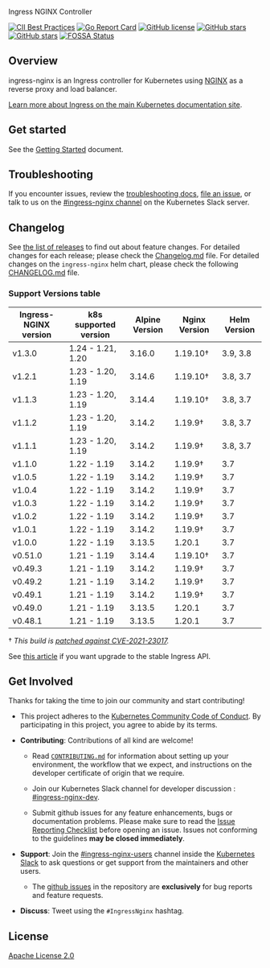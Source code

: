  Ingress NGINX Controller

[![CII Best Practices](https://bestpractices.coreinfrastructure.org/projects/5691/badge)](https://bestpractices.coreinfrastructure.org/projects/5691)
[![Go Report Card](https://goreportcard.com/badge/github.com/kubernetes/ingress-nginx)](https://goreportcard.com/report/github.com/kubernetes/ingress-nginx)
[![GitHub license](https://img.shields.io/github/license/kubernetes/ingress-nginx.svg)](https://github.com/kubernetes/ingress-nginx/blob/main/LICENSE)
[![GitHub stars](https://img.shields.io/github/stars/kubernetes/ingress-nginx.svg)](https://github.com/kubernetes/ingress-nginx/stargazers)
[![GitHub stars](https://img.shields.io/badge/contributions-welcome-orange.svg)](https://github.com/kubernetes/ingress-nginx/blob/main/CONTRIBUTING.md)
[![FOSSA Status](https://app.fossa.io/api/projects/git%2Bgithub.com%2Fkubernetes%2Fingress-nginx.svg?type=shield)](https://app.fossa.io/projects/git%2Bgithub.com%2Fkubernetes%2Fingress-nginx?ref=badge_shield)

## Overview

ingress-nginx is an Ingress controller for Kubernetes using [NGINX](https://www.nginx.org/) as a reverse proxy and load balancer.

[Learn more about Ingress on the main Kubernetes documentation site](https://kubernetes.io/docs/concepts/services-networking/ingress/).

## Get started

See the [Getting Started](https://kubernetes.github.io/ingress-nginx/deploy/) document.

## Troubleshooting

If you encounter issues, review the [troubleshooting docs](docs/troubleshooting.md), [file an issue](https://github.com/kubernetes/ingress-nginx/issues), or talk to us on the [#ingress-nginx channel](https://kubernetes.slack.com/messages/ingress-nginx) on the Kubernetes Slack server.

## Changelog

See [the list of releases](https://github.com/kubernetes/ingress-nginx/releases) to find out about feature changes.
For detailed changes for each release; please check the [Changelog.md](Changelog.md) file.
For detailed changes on the `ingress-nginx` helm chart, please check the following [CHANGELOG.md](charts/ingress-nginx/CHANGELOG.md) file.

### Support Versions table 

| Ingress-NGINX version | k8s supported version        | Alpine Version | Nginx Version | Helm Version  |
|-----------------------|------------------------------|----------------|---------------|---------------|
| v1.3.0                | 1.24 - 1.21, 1.20 	         | 3.16.0         | 1.19.10†      | 3.9, 3.8      |
| v1.2.1                | 1.23 - 1.20, 1.19 	         | 3.14.6         | 1.19.10†      | 3.8, 3.7      |
| v1.1.3                | 1.23 - 1.20, 1.19 	         | 3.14.4         | 1.19.10†      | 3.8, 3.7      |
| v1.1.2                | 1.23 - 1.20, 1.19 	         | 3.14.2         | 1.19.9†       | 3.8, 3.7      |
| v1.1.1                | 1.23 - 1.20, 1.19            | 3.14.2         | 1.19.9†       | 3.8, 3.7      |
| v1.1.0                | 1.22 - 1.19                  | 3.14.2         | 1.19.9†       | 3.7           |
| v1.0.5                | 1.22 - 1.19                  | 3.14.2         | 1.19.9†       | 3.7           |
| v1.0.4                | 1.22 - 1.19                  | 3.14.2         | 1.19.9†       | 3.7           |
| v1.0.3                | 1.22 - 1.19                  | 3.14.2         | 1.19.9†       | 3.7           |
| v1.0.2                | 1.22 - 1.19                  | 3.14.2         | 1.19.9†       | 3.7           |
| v1.0.1                | 1.22 - 1.19                  | 3.14.2         | 1.19.9†       | 3.7           |
| v1.0.0                | 1.22 - 1.19                  | 3.13.5         | 1.20.1        | 3.7           |
| v0.51.0               | 1.21 - 1.19                  | 3.14.4         | 1.19.10†      | 3.7           |
| v0.49.3               | 1.21 - 1.19                  | 3.14.2         | 1.19.9†       | 3.7           |
| v0.49.2               | 1.21 - 1.19                  | 3.14.2         | 1.19.9†       | 3.7           |
| v0.49.1               | 1.21 - 1.19                  | 3.14.2         | 1.19.9†       | 3.7           |
| v0.49.0               | 1.21 - 1.19                  | 3.13.5         | 1.20.1        | 3.7           |
| v0.48.1               | 1.21 - 1.19                  | 3.13.5         | 1.20.1        | 3.7           |

† _This build is [patched against CVE-2021-23017](https://github.com/openresty/openresty/commit/4b5ec7edd78616f544abc194308e0cf4b788725b#diff-42ef841dc27fe0b5aa2d06bd31308bb63a59cdcddcbcddd917248349d22020a3)._

See [this article](https://kubernetes.io/blog/2021/07/26/update-with-ingress-nginx/) if you want upgrade to the stable Ingress API. 

## Get Involved

Thanks for taking the time to join our community and start contributing!

- This project adheres to the [Kubernetes Community Code of Conduct](https://git.k8s.io/community/code-of-conduct.md). By participating in this project, you agree to abide by its terms.

- **Contributing**: Contributions of all kind are welcome!
  
  - Read [`CONTRIBUTING.md`](CONTRIBUTING.md) for information about setting up your environment, the workflow that we expect, and instructions on the developer certificate of origin that we require.

  - Join our Kubernetes Slack channel for developer discussion : [#ingress-nginx-dev](https://kubernetes.slack.com/archives/C021E147ZA4).
  
  - Submit github issues for any feature enhancements, bugs or documentation problems. Please make sure to read the [Issue Reporting Checklist](https://github.com/kubernetes/ingress-nginx/blob/main/CONTRIBUTING.md#issue-reporting-guidelines) before opening an issue. Issues not conforming to the guidelines **may be closed immediately**.

- **Support**: Join the [#ingress-nginx-users](https://kubernetes.slack.com/messages/CANQGM8BA/) channel inside the [Kubernetes Slack](http://slack.kubernetes.io/) to ask questions or get support from the maintainers and other users.
  
  - The [github issues](https://github.com/kubernetes/ingress-nginx/issues) in the repository are **exclusively** for bug reports and feature requests.

- **Discuss**: Tweet using the `#IngressNginx` hashtag.

## License

[Apache License 2.0](https://github.com/kubernetes/ingress-nginx/blob/main/LICENSE)
